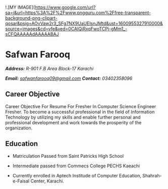 !.[MY IMAGE](https://www.google.com/url?sa=i&url=https%3A%2F%2Fwww.pngguru.com%2Ffree-transparent-background-png-clipart-qosar&psig=AOvVaw2r3_SFg7NX9UaUElsnJMtd&ust=1600955327910000&source=images&cd=vfe&ved=0CAIQjRxqFwoTCPj-gMm1_-sCFQAAAAAdAAAAABAJ

# Safwan Farooq

***Address:** R-901 F.B Area Block-17 Karachi*

***Email:** safwanfarooq09@gmail.com **Contact:** 03402358096*

## Career Objective

Career Objective For Resume For Fresher In Computer Science Engineer Fresher. To become a successful professional in the field of Information Technology by utilizing my skills and enable further personal and professional development and work towards the prosperity of the organization.

## Education

- Matriculation Passed from Saint Patricks High School

- Intermediate passed from Commecs College PECHS  Kaeachi

- Currently enrolled in Aptech Institude of Computer Education, Shahrah-e-Faisal Center, Karachi.
